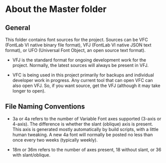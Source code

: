 # About the Master folder

## General

This folder contains font sources for the project. Sources can be VFC (FontLab VI native binary file format), VFJ (FontLab VI native JSON text format), or UFO (Universal Font Object, an open source text format).

- VFJ is the standard format for ongoing development work for the project. Normally, the latest sources will always be present in VFJ.

- VFC is being used in this project primarily for backups and individual developer work in progress. Any current tool that can open VFC can also open VFJ. So, if you want source, get the VFJ (although it may take longer to open).

## File Naming Conventions

- 3a or 4a refers to the number of Variable Font axes supported (3-axis or 4-axis). The difference is whether the slant (oblique) axis is present. This axis is generated mostly automatically by build scripts, with a little human tweaking. A new 4a font will normally be posted no less than once every two weeks (typically weekly).

- 18m or 36m refers to the number of axes present, 18 without slant, or 36 with slant/oblique.

